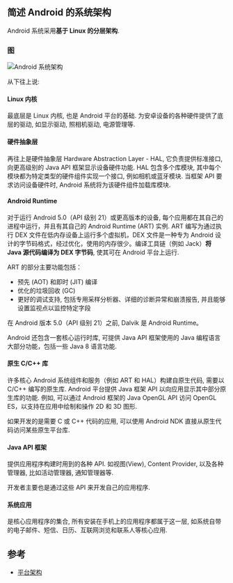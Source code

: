 ## 简述 Android 的系统架构


Android 系统采用**基于 Linux 的分层架构**.

### 图

![Android 系统架构](你刚复制的图片路径)

从下往上说:

#### Linux 内核

最底层是 Linux 内核, 也是 Android 平台的基础. 为安卓设备的各种硬件提供了底层的驱动, 如显示驱动, 照相机驱动, 电源管理等.

#### 硬件抽象层

再往上是硬件抽象层 Hardware Abstraction Layer - HAL, 它负责提供标准接口, 向更高级别的 Java API 框架显示设备硬件功能. HAL 包含多个库模块, 其中每个模块都为特定类型的硬件组件实现一个接口, 例如相机或蓝牙模块. 当框架 API 要求访问设备硬件时, Android 系统将为该硬件组件加载库模块.

#### Android Runtime

对于运行 Android 5.0（API 级别 21）或更高版本的设备, 每个应用都在其自己的进程中运行，并且有其自己的 Android Runtime (ART) 实例. ART 编写为通过执行 DEX 文件在低内存设备上运行多个虚拟机，DEX 文件是一种专为 Android 设计的字节码格式，经过优化，使用的内存很少。编译工具链（例如 Jack）**将 Java 源代码编译为 DEX 字节码**, 使其可在 Android 平台上运行.

ART 的部分主要功能包括：

* 预先 (AOT) 和即时 (JIT) 编译
* 优化的垃圾回收 (GC)
* 更好的调试支持, 包括专用采样分析器、详细的诊断异常和崩溃报告, 并且能够设置监视点以监控特定字段

在 Android 版本 5.0（API 级别 21）之前, Dalvik 是 Android Runtime。

Android 还包含一套核心运行时库, 可提供 Java API 框架使用的 Java 编程语言大部分功能，包括一些 Java 8 语言功能.

#### 原生 C/C++ 库

许多核心 Android 系统组件和服务（例如 ART 和 HAL）构建自原生代码, 需要以 C/C++ 编写的原生库. Android 平台提供 Java 框架 API 以向应用显示其中部分原生库的功能. 例如, 可以通过 Android 框架的 Java OpenGL API 访问 OpenGL ES，以支持在应用中绘制和操作 2D 和 3D 图形.

如果开发的是需要 C 或 C++ 代码的应用, 可以使用 Android NDK 直接从原生代码访问某些原生平台库.

#### Java API 框架 

提供应用程序构建时用到的各种 API. 如视图(View), Content Provider, 以及各种管理器, 比如活动管理器, 通知管理器等.

开发者主要也是通过这些 API 来开发自己的应用程序.

#### 系统应用

是核心应用程序的集合, 所有安装在手机上的应用程序都属于这一层, 如系统自带的电子邮件、短信、日历、互联网浏览和联系人等核心应用. 

## 参考

* [平台架构](https://developer.android.google.cn/guide/platform/)
